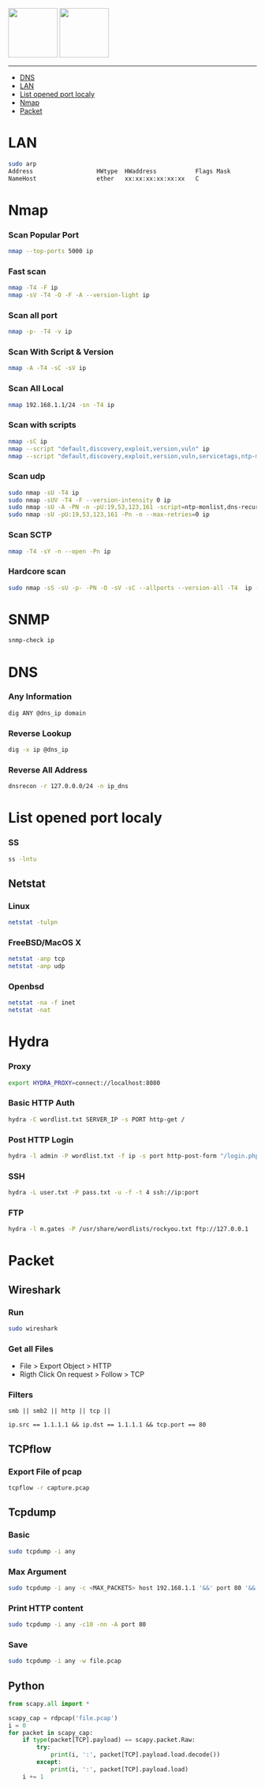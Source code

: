 <img height="100px" src="https://user-images.githubusercontent.com/28403617/172730324-eb7e3c6f-12a9-4388-987d-529fe99e63be.svg#gh-light-mode-only" />
<img height="100px" src="https://user-images.githubusercontent.com/28403617/172730321-73bc4084-f8c6-4a6c-b06a-8eb1d7c93df3.svg#gh-dark-mode-only" />

---

- [DNS](#dns)
- [LAN](#lan)
- [List opened port localy](#list-opened-port-localy)
- [Nmap](#nmap)
- [Packet](#packet)

# LAN
```bash
sudo arp
Address                  HWtype  HWaddress           Flags Mask            Iface
NameHost                 ether   xx:xx:xx:xx:xx:xx   C                     INTRFC
```

# Nmap
### Scan Popular Port
```bash
nmap --top-ports 5000 ip
```
### Fast scan
```bash
nmap -T4 -F ip
nmap -sV -T4 -O -F -A --version-light ip
```
### Scan all port 
```bash
nmap -p- -T4 -v ip
```
### Scan With Script & Version
```bash
nmap -A -T4 -sC -sV ip 
```
### Scan All Local
```bash
nmap 192.168.1.1/24 -sn -T4 ip
```
### Scan with scripts
```bash
nmap -sC ip
nmap --script "default,discovery,exploit,version,vuln" ip
nmap --script "default,discovery,exploit,version,vuln,servicetags,ntp-monlist,dns-recursion,snmp-sysdescr" ip
```
### Scan udp
```bash
sudo nmap -sU -T4 ip
sudo nmap -sUV -T4 -F --version-intensity 0 ip
sudo nmap -sU -A -PN -n -pU:19,53,123,161 -script=ntp-monlist,dns-recursion,snmp-sysdescr ip
sudo nmap -sU -pU:19,53,123,161 -Pn -n --max-retries=0 ip
```
### Scan SCTP
```bash
nmap -T4 -sY -n --open -Pn ip
```
### Hardcore scan
```bash
sudo nmap -sS -sU -p- -PN -O -sV -sC --allports --version-all -T4  ip -vv
```

# SNMP
```bash
snmp-check ip
```

# DNS
### Any Information
```bash
dig ANY @dns_ip domain
```

### Reverse Lookup
```bash
dig -x ip @dns_ip
```

### Reverse All Address
```bash
dnsrecon -r 127.0.0.0/24 -n ip_dns
```

# List opened port localy
### SS
```bash
ss -lntu
```

## Netstat
### Linux
```bash
netstat -tulpn
```

### FreeBSD/MacOS X
```bash
netstat -anp tcp
netstat -anp udp
```

### Openbsd
```bash
netstat -na -f inet
netstat -nat
```

# Hydra
### Proxy
```bash
export HYDRA_PROXY=connect://localhost:8080
```
### Basic HTTP Auth 
```bash
hydra -C wordlist.txt SERVER_IP -s PORT http-get /
```
### Post HTTP Login
```bash
hydra -l admin -P wordlist.txt -f ip -s port http-post-form "/login.php:username=^USER^&password=^PASS^:F=<form name='login'"
```
### SSH
```bash
hydra -L user.txt -P pass.txt -u -f -t 4 ssh://ip:port
```
### FTP
```bash
hydra -l m.gates -P /usr/share/wordlists/rockyou.txt ftp://127.0.0.1
```

# Packet
## Wireshark
### Run
```bash
sudo wireshark
```
### Get all Files
- File > Export Object > HTTP
- Rigth Click On request > Follow > TCP

### Filters
```
smb || smb2 || http || tcp ||
```
```
ip.src == 1.1.1.1 && ip.dst == 1.1.1.1 && tcp.port == 80
```

## TCPflow
### Export File of pcap
```bash
tcpflow -r capture.pcap
```

## Tcpdump
### Basic
```bash
sudo tcpdump -i any
```
### Max Argument
```bash
sudo tcpdump -i any -c <MAX_PACKETS> host 192.168.1.1 '&&' port 80 '&&' src 1.1.1.1
```
### Print HTTP content
```bash
sudo tcpdump -i any -c10 -nn -A port 80
```
### Save
```bash
sudo tcpdump -i any -w file.pcap
```

## Python
```python
from scapy.all import *

scapy_cap = rdpcap('file.pcap')
i = 0
for packet in scapy_cap:
	if type(packet[TCP].payload) == scapy.packet.Raw:
		try:
			print(i, ':', packet[TCP].payload.load.decode())
		except:
			print(i, ':', packet[TCP].payload.load)
	i += 1
```
